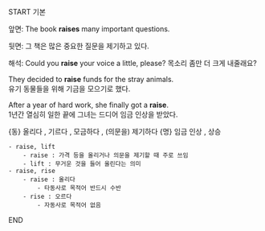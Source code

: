 START
기본

앞면:
The book **raises** many important questions. 


뒷면:
그 책은 많은 중요한 질문을 제기하고 있다.

해석:
Could you **raise** your voice a little, please?
목소리 좀만 더 크게 내줄래요?

They decided to **raise** funds for the stray animals.  
유기 동물들을 위해 기금을 모으기로 했다.

After a year of hard work, she finally got a **raise**.  
1년간 열심히 일한 끝에 그녀는 드디어 임금 인상을 받았다.

{동} 올리다 , 기르다 , 모금하다 , (의문을) 제기하다
{명} 임금 인상 , 상승

```
- raise, lift
	- raise : 가격 등을 올리거나 의문을 제기할 때 주로 쓰임
	- lift : 무거운 것을 들어 올린다는 의미
- raise, rise
	- raise : 올리다
		- 타동사로 목적어 반드시 수반
	- rise : 오르다
		- 자동사로 목적어 없음
```
<!--ID: 1746762084369-->
END